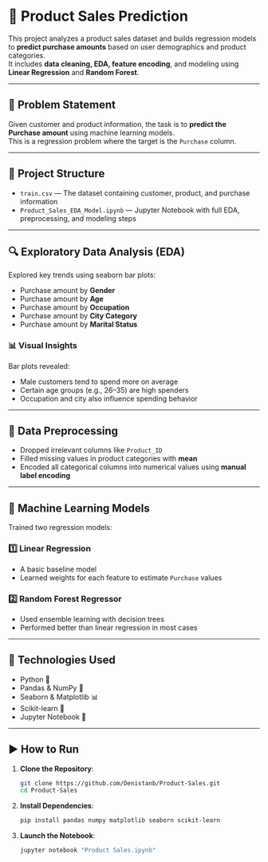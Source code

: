 # 🛒 Product Sales Prediction

This project analyzes a product sales dataset and builds regression models to **predict purchase amounts** based on user demographics and product categories.  
It includes **data cleaning, EDA, feature encoding**, and modeling using **Linear Regression** and **Random Forest**.

---

## 📘 Problem Statement

Given customer and product information, the task is to **predict the Purchase amount** using machine learning models.  
This is a regression problem where the target is the `Purchase` column.

---

## 📂 Project Structure

- `train.csv` — The dataset containing customer, product, and purchase information  
- `Product_Sales_EDA_Model.ipynb` — Jupyter Notebook with full EDA, preprocessing, and modeling steps

---

## 🔍 Exploratory Data Analysis (EDA)

Explored key trends using seaborn bar plots:

- Purchase amount by **Gender**
- Purchase amount by **Age**
- Purchase amount by **Occupation**
- Purchase amount by **City Category**
- Purchase amount by **Marital Status**

### 📊 Visual Insights

Bar plots revealed:
- Male customers tend to spend more on average
- Certain age groups (e.g., 26–35) are high spenders
- Occupation and city also influence spending behavior

---

## 🧹 Data Preprocessing

- Dropped irrelevant columns like `Product_ID`
- Filled missing values in product categories with **mean**
- Encoded all categorical columns into numerical values using **manual label encoding**

---

## 🤖 Machine Learning Models

Trained two regression models:

### 1️⃣ Linear Regression
- A basic baseline model
- Learned weights for each feature to estimate `Purchase` values

### 2️⃣ Random Forest Regressor
- Used ensemble learning with decision trees
- Performed better than linear regression in most cases

---

## 🧰 Technologies Used

- Python 🐍
- Pandas & NumPy 🧮
- Seaborn & Matplotlib 📊
- Scikit-learn 🤖
- Jupyter Notebook 📓

---

## ▶️ How to Run

1. **Clone the Repository**:
   ```bash
   git clone https://github.com/Denistanb/Product-Sales.git
   cd Product-Sales
2. **Install Dependencies**:
   ```bash
   pip install pandas numpy matplotlib seaborn scikit-learn
3. **Launch the Notebook**:
   ```bash
   jupyter notebook "Product Sales.ipynb"
